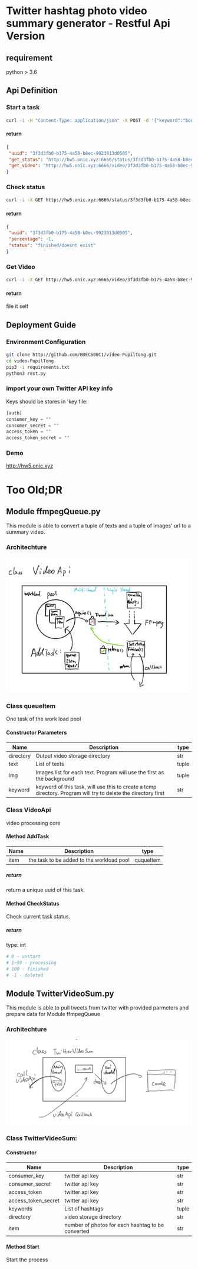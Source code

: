 # Twitter hashtag photo video summary generator - Restful Api Version
## requirement
python > 3.6
## Api Definition
### Start a task
```bash
curl -i -H "Content-Type: application/json" -X POST -d '{"keyword":"book"}' http://hw5.onic.xyz:6666/
```
#### return
```json
{
 "uuid": "3f3d3fb0-b175-4a58-b8ec-9923813d0505", 
 "get_status": "http://hw5.onic.xyz:6666/status/3f3d3fb0-b175-4a58-b8ec-9923813d0505", 
 "get_video": "http://hw5.onic.xyz:6666/video/3f3d3fb0-b175-4a58-b8ec-9923813d0505"
}
```
### Check status
```bash
curl -i -X GET http://hw5.onic.xyz:6666/status/3f3d3fb0-b175-4a58-b8ec-9923813d0505
```
#### return
```json
{
 "uuid": "3f3d3fb0-b175-4a58-b8ec-9923813d0505", 
 "percentage": -1, 
 "status": "finished/doesnt exist"
}
```
### Get Video
```bash
curl -i -X GET http://hw5.onic.xyz:6666/video/3f3d3fb0-b175-4a58-b8ec-9923813d0505
```
#### return

file it self

## Deployment Guide
### Environment Configuration
```bash
git clone http://github.com/BUEC500C1/video-PupilTong.git
cd video-PupilTong
pip3 -i requirements.txt
python3 rest.py
```
### import your own Twitter API key info
Keys should be stores in 'key file:
```python
[auth]
consumer_key = ""
consumer_secret = ""
access_token = ""
access_token_secret = ""
```
### Demo
http://hw5.onic.xyz
# Too Old;DR 
## Module ffmpegQueue.py
This module is able to convert a tuple of texts and a tuple of images' url to a summary video.
### Architechture
 ![Architechture](/photos/queue_arch.png)
### Class queueItem
One task of the work load pool
#### Constructor Parameters
| Name  | Description | type |
| ------------- | ------------- | ------------- |
| directory  | Output video storage directory  | str |
| text  | List of texts  | tuple  |
| img  | Images list for each text. Program will use the first as the background  | tuple  |
| keyword  | keyword of this task, will use this to create a temp directory. Program will try to delete the directory first  | str  |
### Class VideoApi
video processing core
#### Method AddTask
| Name  | Description | type |
| ------------- | ------------- | ------------- |
| item  | the task to be added to the workload pool  | ququeItem |
##### return
return a unique uuid of this task.
#### Method CheckStatus
Check current task status.
##### return
type: int
```python
# 0 - unstart
# 1~99 - processing
# 100 - finished
# -1 - deleted
```
## Module TwitterVideoSum.py
This module is able to pull tweets from twitter with provided parmeters and prepare data for Module ffmpegQueue
### Architechture
 ![Architechture](/photos/tws_arch.png)
### Class TwitterVideoSum:
#### Constructor
| Name  | Description | type |
| ------------- | ------------- | ------------- |
| consumer_key  | twitter api key  | str |
| consumer_secret  | twitter api key  | str |
| access_token  | twitter api key  | str |
| access_token_secret  | twitter api key  | str |
| keywords  | List of hashtags  | tuple  |
| directory  | video storage directory  | str  |
| item  | number of photos for each hashtag to be converted  | str  |
#### Method Start
Start the process
